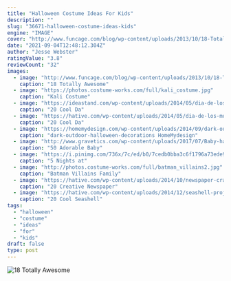 ```yaml
---
title: "Halloween Costume Ideas For Kids"
description: ""
slug: "36671-halloween-costume-ideas-kids"
engine: "IMAGE"
cover: "http://www.funcage.com/blog/wp-content/uploads/2013/10/18-Totally-Awesome-Kids-Halloween-Costumes-010.jpg"
date: "2021-09-04T12:48:12.304Z"
author: "Jesse Webster"
ratingValue: "3.8"
reviewCount: "32"
images:
  - image: "http://www.funcage.com/blog/wp-content/uploads/2013/10/18-Totally-Awesome-Kids-Halloween-Costumes-010.jpg"
    caption: "18 Totally Awesome"
  - image: "https://photos.costume-works.com/full/kali_costume.jpg"
    caption: "Kali Costume"
  - image: "https://ideastand.com/wp-content/uploads/2014/05/dia-de-los-muertos/11-day-of-the-dead-make-up.jpg"
    caption: "20 Cool Da"
  - image: "https://hative.com/wp-content/uploads/2014/05/dia-de-los-muertos/9-sugar-skull-makeup.jpg"
    caption: "20 Cool Da"
  - image: "https://homemydesign.com/wp-content/uploads/2014/09/dark-outdoor-halloween-decorations.jpg"
    caption: "dark-outdoor-halloween-decorations HomeMydesign"
  - image: "http://www.gravetics.com/wp-content/uploads/2017/07/Baby-halloween-costumes.jpg"
    caption: "50 Adorable Baby"
  - image: "https://i.pinimg.com/736x/7c/ed/b0/7cedb0bba3c6f1796a73ede93bc00566--homemade-costumes-diy-costumes.jpg"
    caption: "5 Nights at"
  - image: "http://photos.costume-works.com/full/batman_villains2.jpg"
    caption: "Batman Villains Family"
  - image: "https://hative.com/wp-content/uploads/2014/10/newspaper-craft-fashion-ideas/8-creative-newspaper-craft-fashion-ideas.jpg"
    caption: "20 Creative Newspaper"
  - image: "https://hative.com/wp-content/uploads/2014/12/seashell-project-ideas/13-seashell-lamp.jpg"
    caption: "20 Cool Seashell"
tags:
  - "halloween"
  - "costume"
  - "ideas"
  - "for"
  - "kids"
draft: false
type: post
---
```



![18 Totally Awesome](http://www.funcage.com/blog/wp-content/uploads/2013/10/18-Totally-Awesome-Kids-Halloween-Costumes-010.jpg "18 Totally Awesome")


<!--inArticleAds-->

<!--galleryOne-->


<!--inArticleAds-->

<!--galleryTwo-->


<!--galleryThree-->

